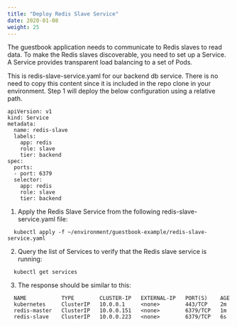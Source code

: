 ```yaml
---
title: "Deploy Redis Slave Service"
date: 2020-01-08
weight: 25
---
```


The guestbook application needs to communicate to Redis slaves to read data. To make the Redis slaves discoverable, you need to set up a Service. A Service provides transparent load balancing to a set of Pods.

This is redis-slave-service.yaml for our backend db service. There is no need to copy this content since it is included in the repo clone in your environment. Step 1 will deploy the below configuration using a relative path.

```
apiVersion: v1
kind: Service
metadata:
  name: redis-slave
  labels:
    app: redis
    role: slave
    tier: backend
spec:
  ports:
  - port: 6379
  selector:
    app: redis
    role: slave
    tier: backend
```

1. Apply the Redis Slave Service from the following redis-slave-service.yaml file:

```
  kubectl apply -f ~/environment/guestbook-example/redis-slave-service.yaml
```

2. Query the list of Services to verify that the Redis slave service is running:

```
  kubectl get services
```

3. The response should be similar to this:

```
  NAME           TYPE        CLUSTER-IP   EXTERNAL-IP   PORT(S)    AGE
  kubernetes     ClusterIP   10.0.0.1     <none>        443/TCP    2m
  redis-master   ClusterIP   10.0.0.151   <none>        6379/TCP   1m
  redis-slave    ClusterIP   10.0.0.223   <none>        6379/TCP   6s
```
